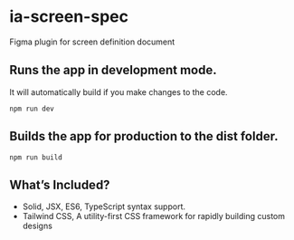 # ia-screen-spec

Figma plugin for screen definition document

## Runs the app in development mode.

It will automatically build if you make changes to the code.

```
npm run dev
```

## Builds the app for production to the dist folder.

```
npm run build
```

## What’s Included?

- Solid, JSX, ES6, TypeScript syntax support.
- Tailwind CSS, A utility-first CSS framework for rapidly building custom designs
